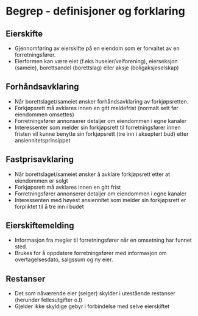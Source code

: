 # Begrep - definisjoner og forklaring
## <a name="eierskifte">Eierskifte</a>
* Gjennomføring av eierskifte på en eiendom som er forvaltet av en forretningsfører.
* Eierformen kan være eiet (f.eks huseier/velforening), eierseksjon (sameie), borettsandel (borettslag) eller aksje (boligaksjeselskap)
## <a name="forhåndsavklaring">Forhåndsavklaring</a>
* Når borettslaget/sameiet ønsker forhåndsavklaring av forkjøpsretten.
* Forkjøpsrett må avklares innen en gitt meldefrist (normalt sett før eiendommen omsettes)
* Forretningsfører annonserer detaljer om eiendommen i egne kanaler
* Interessenter som melder sin forkjøpsrett til forretningsfører innen fristen vil kunne benytte sin forkjøpsrett (tre inn i akseptert bud) etter ansiennitetsprinsippet
## <a name="fastprisavklaring">Fastprisavklaring</a>
* Når borettslaget/sameiet ønsker å avklare forkjøpsrett etter at eiendommen er solgt
* Forkjøpsrett må avklares innen en gitt frist
* Forretningsfører annonserer detaljer om eiendommen i egne kanaler
* Interessenten med høyest ansiennitet som melder sin forkjøpsrett er forpliktet til å tre inn i budet
## <a name="eierskiftemelding">Eierskiftemelding</a>
* Informasjon fra megler til forretningsfører når en omsetning har funnet sted.
* Brukes for å oppdatere forretningsfører med informasjon om overtagelsesdato, salgssum og ny eier.
## <a name="restanser">Restanser</a>
* Det som nåværende eier (selger) skylder i utestående restanser (herunder fellesutgifter o.l)
* Gjelder ikke skyldige gebyr i forbindelse med selve eierskiftet 